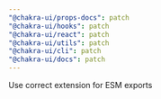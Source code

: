 ```yaml
---
"@chakra-ui/props-docs": patch
"@chakra-ui/hooks": patch
"@chakra-ui/react": patch
"@chakra-ui/utils": patch
"@chakra-ui/cli": patch
"@chakra-ui/docs": patch
---
```


Use correct extension for ESM exports

